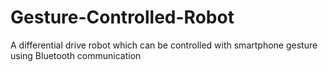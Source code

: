 # Gesture-Controlled-Robot
A differential drive robot which can be controlled with smartphone gesture using Bluetooth communication
